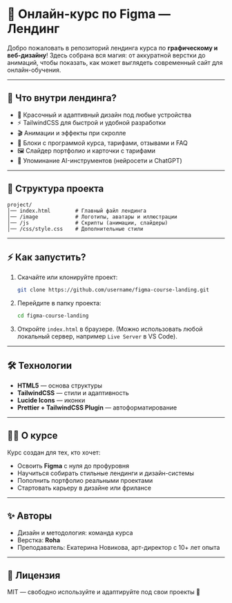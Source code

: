 # 🎨 Онлайн-курс по Figma — Лендинг

Добро пожаловать в репозиторий лендинга курса по **графическому и веб-дизайну**!
Здесь собрана вся магия: от аккуратной верстки до анимаций, чтобы показать, как может выглядеть современный сайт для онлайн-обучения.

---

## 🚀 Что внутри лендинга?

- 🌈 Красочный и адаптивный дизайн под любые устройства
- ⚡ TailwindCSS для быстрой и удобной разработки
- 🎬 Анимации и эффекты при скролле
- 💬 Блоки с программой курса, тарифами, отзывами и FAQ
- 🖼️ Слайдер портфолио и карточки с тарифами
- 🤖 Упоминание AI-инструментов (нейросети и ChatGPT)

---

## 📂 Структура проекта

```
project/
│── index.html        # Главный файл лендинга
│── /image            # Логотипы, аватары и иллюстрации
│── /js               # Скрипты (анимации, слайдеры)
│── /css/style.css    # Дополнительные стили
```

---

## ⚡ Как запустить?

1. Скачайте или клонируйте проект:
   ```bash
   git clone https://github.com/username/figma-course-landing.git
   ```
2. Перейдите в папку проекта:
   ```bash
   cd figma-course-landing
   ```
3. Откройте `index.html` в браузере.
   (Можно использовать любой локальный сервер, например `Live Server` в VS Code).

---

## 🛠 Технологии

- **HTML5** — основа структуры
- **TailwindCSS** — стили и адаптивность
- **Lucide Icons** — иконки
- **Prettier + TailwindCSS Plugin** — автоформатирование

---

## 👩‍🏫 О курсе

Курс создан для тех, кто хочет:

- Освоить **Figma** с нуля до профуровня
- Научиться собирать стильные лендинги и дизайн-системы
- Пополнить портфолио реальными проектами
- Стартовать карьеру в дизайне или фрилансе

---

## ✨ Авторы

- Дизайн и методология: команда курса
- Верстка: **Roha**
- Преподаватель: Екатерина Новикова, арт-директор с 10+ лет опыта

---

## 📜 Лицензия

MIT — свободно используйте и адаптируйте под свои проекты 🚀
